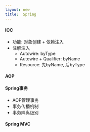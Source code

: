 ```yaml
---
layout: new
title:  Spring
---
```


#### IOC

* 功能: 对象创建 + 依赖注入
* 注解注入
    * Autowire: byType
    * Autowire + Qualifier: byName
    * Resource: 先byName, 后byType

#### AOP

#### Spring事务

* AOP管理事务
* 事务传播机制
* 事务隔离级别

#### Spring MVC
